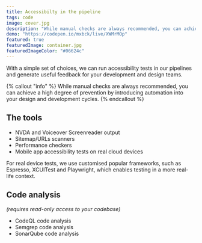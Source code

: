 ```yaml
---
title: Accessibilty in the pipeline
tags: code
image: cover.jpg
description: "While manual checks are always recommended, you can achieve a high degree of prevention by introducing automation into your design and development cycles."
demo: "https://codepen.io/mxbck/live/XWMrMOp"
featured: true
featuredImage: container.jpg
featuredImageColor: "#06624c"
---
```


<p class="lead">With a simple set of choices, we can run accessibility tests in our pipelines and generate useful feedback for your development and design teams.</p>

{% callout "info" %}
While manual checks are always recommended, you can achieve a high degree of prevention by introducing automation into your design and development cycles.
{% endcallout %}

## The tools
- NVDA and Voiceover Screenreader output
- Sitemap/URLs scanners
- Performance checkers
- Mobile app accessibility tests on real cloud devices

For real device tests, we use customised popular frameworks, such as Espresso, XCUITest and Playwright, which enables testing in a more real-life context. 

## Code analysis
_(requires read-only access to your codebase)_
- CodeQL code analysis
- Semgrep code analysis
- SonarQube code analysis